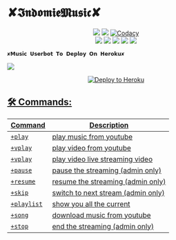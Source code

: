 #         ✘𝕴𝖓𝖉𝖔𝖒𝖎𝖊𝕸𝖚𝖘𝖎𝖈✘

</p>
<p align="center">
    <a href="https://www.python.org/" alt="made-with-python"> <img src="https://img.shields.io/badge/Made%20with-Python-black.svg?style=flat-square&logo=python&logoColor=blue&color=red" /></a>
    <a href="https://github.com/IndomieGorengSatu/Indomie-Music/graphs/commit-activity" alt="Maintenance"> <img src="https://img.shields.io/badge/Maintained%3F-yes-red.svg?style=flat-square" /></a>
    <a href="https://app.codacy.com/gh/IndomieGorengSatu/Indomie-Music/dashboard"> <img src="https://img.shields.io/codacy/grade/a723cb464d5a4d25be3152b5d71de82d?color=red&logo=codacy&style=flat-square" alt="Codacy" /></a><br>
    <a href="https://github.com/IndomieGorengSatu/Indomie-Music"> <img src="https://img.shields.io/github/repo-size/IndomieGorengSatu/Indomie-Music?color=red&logo=github&logoColor=blue&style=flat-square" /></a>
    <a href="https://github.com/IndomieGorengSatu/Indomie-Music/commits/main"> <img src="https://img.shields.io/github/last-commit/IndomieGorengSatu/Indomie-Music?color=red&logo=github&logoColor=blue&style=flat-square" /></a>
    <a href="https://github.com/IndomieGorengSatu/Indomie-Music/issues"> <img src="https://img.shields.io/github/issues/IndomieGorengSatu/Indomie-Music?color=red&logo=github&logoColor=blue&style=flat-square" /></a>
    <a href="https://github.com/IndomieGorengSatu/Indomie-Music/network/members"> <img src="https://img.shields.io/github/forks/IndomieGorengSatu/Indomie-Music?color=red&logo=github&logoColor=blue&style=flat-square" /></a>  
    <a href="https://github.com/IndomieGorengSatu/Indomie-Music/network/members"> <img src="https://img.shields.io/github/stars/IndomieGorengSatu/Indomie-Music?color=red&logo=github&logoColor=blue&style=flat-square" /></a>  
</p>






    ✘𝗠𝘂𝘀𝗶𝗰 𝗨𝘀𝗲𝗿𝗯𝗼𝘁 𝗧𝗼 𝗗𝗲𝗽𝗹𝗼𝘆 𝗢𝗻 𝗛𝗲𝗿𝗼𝗸𝘂✘
<img src="https://telegra.ph/file/de20b441bf066f2fc7f3f.jpg">

<p align="center">
<a href="https://dashboard.heroku.com/new?template=https://github.com/IndomieGorengSatu/Indomie-Music"><img src="https://www.herokucdn.com/deploy/button.png" alt="Deploy to Heroku" target="_blank""/</a>


## 🛠 Commands:
| Command | Description |
| ------ | ------ |
| `+play` | play music from youtube |
| `+vplay` | play video from youtube |
| `+vplay` | play video live streaming video |
| `+pause` | pause the streaming (admin only) |
| `+resume` | resume the streaming (admin only) |
| `+skip` | switch to next stream (admin only) |
| `+playlist` | show you all the current | stream list |
| `+song` | download music from youtube |
| `+stop` | end the streaming (admin only) |
